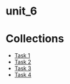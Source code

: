 #  unit_6

Collections
===========
- [Task 1](../unit_6/src/main/java/com/epam/training/task_1)
- [Task 2](../unit_6/src/main/java/com/epam/training/task_2)
- [Task 3](../unit_6/src/main/java/com/epam/training/task_3)
- [Task 4](../unit_6/src/main/java/com/epam/training/task_4)